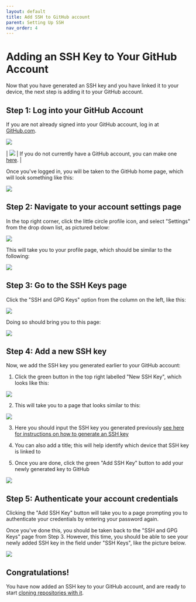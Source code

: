 ```yaml
---
layout: default
title: Add SSH to GitHub account
parent: Setting Up SSH
nav_order: 4
---
```


# Adding an SSH Key to Your GitHub Account

Now that you have generated an SSH key and you have linked it to your device, the next step is adding it to your GitHub account.

## Step 1: Log into your GitHub Account

If you are not already signed into your GitHub account, log in at [GitHub.com](https://github.com/login).

![](../../assets/images/github_signin.png)

| ![](../../assets/images/info.png) | If you do not currently have a GitHub account, you can make one [here](https://github.com/signup). |

Once you've logged in, you will be taken to the GitHub home page, which will look something like this:

![](../../assets/images/GitHub_home_page.png)

## Step 2: Navigate to your account settings page
In the top right corner, click the little circle profile icon, and select "Settings" from the drop down list, as pictured below:

![](../../assets/images/addSSHstep2.png)

This will take you to your profile page, which should be similar to the following:

![](../../assets/images/settings-profile-page.png)

## Step 3: Go to the SSH Keys page
Click the "SSH and GPG Keys" option from the column on the left, like this:

![](../../assets/images/settings-click-SSH.png)

Doing so should bring you to this page:

![](../../assets/images/SSH_keys_page.png)

## Step 4: Add a new SSH key

Now, we add the SSH key you generated earlier to your GitHub account:

1. Click the green button in the top right labelled "New SSH Key", which looks like this:

![](../../assets/images/New_SSH_Key.png)

2. This will take you to a page that looks similar to this:  
  
![](../../assets/images/Add_key_page.png)  

3. Here you should input the SSH key you generated previously [see here for instructions on how to generate an SSH key](https://dlepke.github.io/Deanna-Wilson-Ray/docs/settingUpSSH/generateSSHKey/)

4. You can also add a title; this will help identify which device that SSH key is linked to

5. Once you are done, click the green "Add SSH Key" button to add your newly generated key to GitHub

![](../../assets/images/finally_add_ssh_key.png)

## Step 5: Authenticate your account credentials
Clicking the "Add SSH Key" button will take you to a page prompting you to authenticate your credentials by entering your password again.  

Once you've done this, you should be taken back to the "SSH and GPG Keys" page from Step 3. However, this time, you should be able to see your newly added SSH key in the field under "SSH Keys", like the picture below.

![](../../assets/images/key_added_successfully.png)

## Congratulations!
You have now added an SSH key to your GitHub account, and are ready to start [cloning repositories with it](https://dlepke.github.io/Deanna-Wilson-Ray/docs/UsingSSHWithGit/forkandclone/).